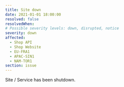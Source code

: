 ```yaml
---
title: Site down
date: 2021-01-01 18:00:00
resolved: false
resolvedWhen: 
# Possible severity levels: down, disrupted, notice
severity: down
affected:
  - Shop API
  - Shop Website
  - EU-FRA1
  - APAC-SIN1
  - NAM-TOR1
section: issue
---
```


Site / Service has been shutdown.
